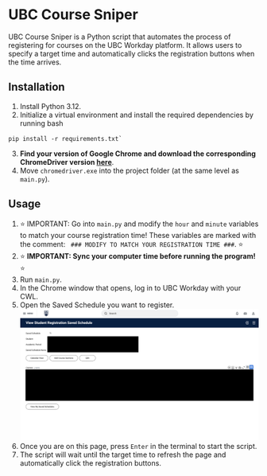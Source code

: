 # UBC Course Sniper

UBC Course Sniper is a Python script that automates the process of registering for courses on the UBC Workday platform. It allows users to specify a target time and automatically clicks the registration buttons when the time arrives.

## Installation

1. Install Python 3.12.
2. Initialize a virtual environment and install the required dependencies by running 
bash
```
pip install -r requirements.txt`
```
3. **Find your version of Google Chrome and download the corresponding ChromeDriver version [here](https://googlechromelabs.github.io/chrome-for-testing/)**. 
4. Move `chromedriver.exe` into the project folder (at the same level as `main.py`).

## Usage

1. ⭐ IMPORTANT: Go into `main.py` and modify the `hour` and `minute` variables to match your course registration time! These variables are marked with the comment: ` ### MODIFY TO MATCH YOUR REGISTRATION TIME ###`. ⭐
2. ⭐ **IMPORTANT: Sync your computer time before running the program!** ⭐
2. Run `main.py`.
3. In the Chrome window that opens, log in to UBC Workday with your CWL.
4. Open the Saved Schedule you want to register.
![alt text](SavedSchedulePreview.png)
5. Once you are on this page, press `Enter` in the terminal to start the script.
6. The script will wait until the target time to refresh the page and automatically click the registration buttons.